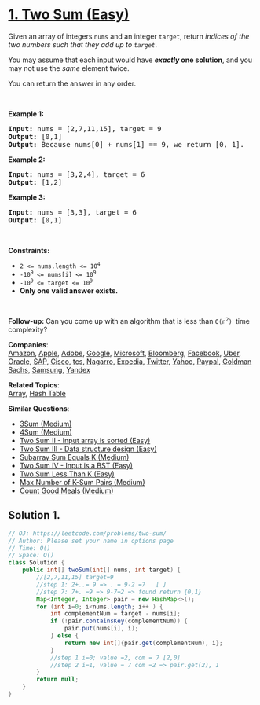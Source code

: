 # [1. Two Sum (Easy)](https://leetcode.com/problems/two-sum/)

<p>Given an array of integers <code>nums</code>&nbsp;and an integer <code>target</code>, return <em>indices of the two numbers such that they add up to <code>target</code></em>.</p>

<p>You may assume that each input would have <strong><em>exactly</em> one solution</strong>, and you may not use the <em>same</em> element twice.</p>

<p>You can return the answer in any order.</p>

<p>&nbsp;</p>
<p><strong>Example 1:</strong></p>

<pre><strong>Input:</strong> nums = [2,7,11,15], target = 9
<strong>Output:</strong> [0,1]
<strong>Output:</strong> Because nums[0] + nums[1] == 9, we return [0, 1].
</pre>

<p><strong>Example 2:</strong></p>

<pre><strong>Input:</strong> nums = [3,2,4], target = 6
<strong>Output:</strong> [1,2]
</pre>

<p><strong>Example 3:</strong></p>

<pre><strong>Input:</strong> nums = [3,3], target = 6
<strong>Output:</strong> [0,1]
</pre>

<p>&nbsp;</p>
<p><strong>Constraints:</strong></p>

<ul>
	<li><code>2 &lt;= nums.length &lt;= 10<sup>4</sup></code></li>
	<li><code>-10<sup>9</sup> &lt;= nums[i] &lt;= 10<sup>9</sup></code></li>
	<li><code>-10<sup>9</sup> &lt;= target &lt;= 10<sup>9</sup></code></li>
	<li><strong>Only one valid answer exists.</strong></li>
</ul>

<p>&nbsp;</p>
<strong>Follow-up:&nbsp;</strong>Can you come up with an algorithm that is less than&nbsp;<code>O(n<sup>2</sup>)&nbsp;</code>time complexity?

**Companies**:  
[Amazon](https://leetcode.com/company/amazon), [Apple](https://leetcode.com/company/apple), [Adobe](https://leetcode.com/company/adobe), [Google](https://leetcode.com/company/google), [Microsoft](https://leetcode.com/company/microsoft), [Bloomberg](https://leetcode.com/company/bloomberg), [Facebook](https://leetcode.com/company/facebook), [Uber](https://leetcode.com/company/uber), [Oracle](https://leetcode.com/company/oracle), [SAP](https://leetcode.com/company/sap), [Cisco](https://leetcode.com/company/cisco), [tcs](https://leetcode.com/company/tcs), [Nagarro](https://leetcode.com/company/nagarro), [Expedia](https://leetcode.com/company/expedia), [Twitter](https://leetcode.com/company/twitter), [Yahoo](https://leetcode.com/company/yahoo), [Paypal](https://leetcode.com/company/paypal), [Goldman Sachs](https://leetcode.com/company/goldman-sachs), [Samsung](https://leetcode.com/company/samsung), [Yandex](https://leetcode.com/company/yandex)

**Related Topics**:  
[Array](https://leetcode.com/tag/array/), [Hash Table](https://leetcode.com/tag/hash-table/)

**Similar Questions**:

- [3Sum (Medium)](https://leetcode.com/problems/3sum/)
- [4Sum (Medium)](https://leetcode.com/problems/4sum/)
- [Two Sum II - Input array is sorted (Easy)](https://leetcode.com/problems/two-sum-ii-input-array-is-sorted/)
- [Two Sum III - Data structure design (Easy)](https://leetcode.com/problems/two-sum-iii-data-structure-design/)
- [Subarray Sum Equals K (Medium)](https://leetcode.com/problems/subarray-sum-equals-k/)
- [Two Sum IV - Input is a BST (Easy)](https://leetcode.com/problems/two-sum-iv-input-is-a-bst/)
- [Two Sum Less Than K (Easy)](https://leetcode.com/problems/two-sum-less-than-k/)
- [Max Number of K-Sum Pairs (Medium)](https://leetcode.com/problems/max-number-of-k-sum-pairs/)
- [Count Good Meals (Medium)](https://leetcode.com/problems/count-good-meals/)

## Solution 1.

```JAVA
// OJ: https://leetcode.com/problems/two-sum/
// Author: Please set your name in options page
// Time: O()
// Space: O()
class Solution {
    public int[] twoSum(int[] nums, int target) {
        //[2,7,11,15] target=9
        //step 1: 2+..= 9 => . = 9-2 =7   [ ]
        //step 7: 7+. =9 => 9-7=2 => found return {0,1}
        Map<Integer, Integer> pair = new HashMap<>();
        for (int i=0; i<nums.length; i++ ) {
            int complementNum = target - nums[i];
            if (!pair.containsKey(complementNum)) {
                pair.put(nums[i], i);
            } else {
                return new int[]{pair.get(complementNum), i};
            }
            //step 1 i=0; value =2, com = 7 [2,0]
            //step 2 i=1, value = 7 com =2 => pair.get(2), 1
        }
        return null;
    }
}

```
